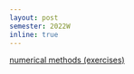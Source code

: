 ```yaml
---
layout: post
semester: 2022W
inline: true
---
```


<a href="https://ufind.univie.ac.at/en/course.html?lv=280310&semester=2022W">numerical methods (exercises)</a>

